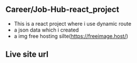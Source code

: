 ## Career/Job-Hub-react_project
* This is a react project where i use dynamic route
* a json data which i created 
* a img free hosting silte(https://freeimage.host/)

## Live site url
